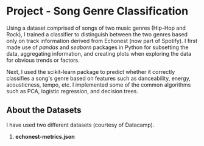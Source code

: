 # Project - Song Genre Classification

Using a dataset comprised of songs of two music genres (Hip-Hop and Rock), I trained a classifier to distinguish between the two genres based only on track information derived from Echonest (now part of Spotify). I first made use of *pandas* and *seaborn* packages in Python for subsetting the data, aggregating information, and creating plots when exploring the data for obvious trends or factors. 

Next, I used the scikit-learn package to predict whether it correctly classifies a song's genre based on features such as danceability, energy, acousticness, tempo, etc. I implemented some of the common algorithms such as PCA, logistic regression, and decision trees.

## About the Datasets
I have used two different datasets (courtesy of Datacamp).

1. **echonest-metrics.json**

